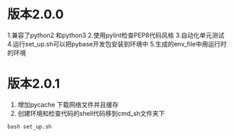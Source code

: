 # 版本2.0.0
1.兼容了python2 和python3 
2.使用pylint检查PEP8代码风格
3.自动化单元测试
4.运行set_up.sh可以把pybase开发包安装到环境中
5.生成的env_file中用运行时的环境

# 版本2.0.1
1. 增加pycache 下载网络文件并且缓存
2. 创建环境和检查代码的shell代码移到cmd_sh文件夹下

```shell
bash set_up.sh
```
